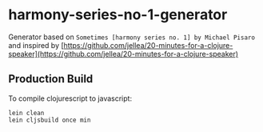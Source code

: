 # harmony-series-no-1-generator

Generator based on `Sometimes [harmony series no. 1] by Michael Pisaro` and inspired by [https://github.com/jellea/20-minutes-for-a-clojure-speaker](https://github.com/jellea/20-minutes-for-a-clojure-speaker)

## Production Build


To compile clojurescript to javascript:

```
lein clean
lein cljsbuild once min
```
